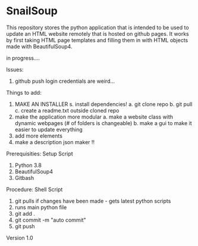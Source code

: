 # SnailSoup

This repository stores the python application that is intended to be used to update an HTML website remotely that is hosted on github pages. It works by first taking HTML page templates and filling them in with HTML objects made with BeautifulSoup4.

in progress....

Issues:
1. github push login credentials are weird...

Things to add:
1. MAKE AN INSTALLER 
    s. install dependencies!
    a. git clone repo 
    b. git pull 
    c. create a readme.txt outside cloned repo
2. make the application more modular
    a. make a website class with dynamic webpages (# of folders is changeable)
    b. make a gui to make it easier to update everything 
3. add more elements
4. make a description json maker !!


Prerequisities: Setup Script
1. Python 3.8
2. BeautifulSoup4
3. Gitbash

Procedure: Shell Script 
1. git pulls if changes have been made - gets latest python scripts
2. runs main python file 
3. git add . 
4. git commit -m "auto commit"
5. git push

Version 1.0